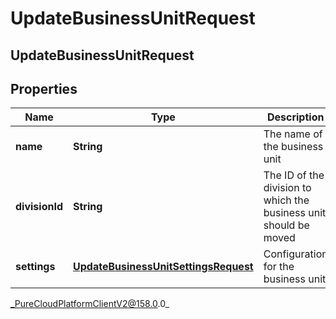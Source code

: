 # UpdateBusinessUnitRequest

## UpdateBusinessUnitRequest

## Properties

|Name | Type | Description | Notes|
|------------ | ------------- | ------------- | -------------|
| **name** | **String** | The name of the business unit | [optional] |
| **divisionId** | **String** | The ID of the division to which the business unit should be moved | [optional] |
| **settings** | [**UpdateBusinessUnitSettingsRequest**](UpdateBusinessUnitSettingsRequest) | Configuration for the business unit | [optional] |



_PureCloudPlatformClientV2@158.0.0_
